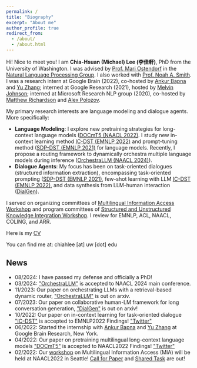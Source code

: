 ```yaml
---
permalink: /
title: "Biography"
excerpt: "About me"
author_profile: true
redirect_from: 
  - /about/
  - /about.html
---
```




Hi! Nice to meet you! 
I am **Chia-Hsuan (Michael) Lee (李佳軒)**, PhD from the University of Washington. I was advised by [Prof. Mari Ostendorf](https://people.ece.uw.edu/ostendorf/) in the [Natural Language Processing Group](https://nlp.washington.edu/). I also worked with [Prof. Noah A. Smith](https://nasmith.github.io/). I was a research intern at Google Brain (2022), co-hosted by [Ankur Bapna](https://scholar.google.com/citations?user=6xaz-r0AAAAJ&hl=en) and [Yu Zhang](https://scholar.google.com/citations?user=EilVnKwAAAAJ&hl=en); interned at Google Research (2021), hosted by [Melvin Johnson](https://scholar.google.com/citations?user=g4oMRgsAAAAJ&hl=en); interned at Microsoft Research NLP group (2020), co-hosted by [Matthew Richardson](https://scholar.google.com/citations?user=IT-vb_kAAAAJ&hl=en) and [Alex Polozov](https://alexpolozov.com/).

My primary research interests are language modeling and dialogue agents. More specifically: 
- **Language Modeling**: I explore new pretraining strategies for long-context language models ([DOCmT5 (NAACL 2022)](https://aclanthology.org/2022.findings-naacl.32/). I study new in-context learning method [IC-DST (EMNLP 2022)](https://aclanthology.org/2022.findings-emnlp.193/) and prompt-tuning method ([SDP-DST (EMNLP 2021)](https://aclanthology.org/2021.emnlp-main.404/) for language models. Recently, I propose a routing framework to dynamically orchestra multiple language models during inference ([OrchestraLLM (NAACL 2024)](https://aclanthology.org/2024.naacl-long.79/)).
- **Dialogue Agents**: My focus has been on task-oriented dialogues (structured information extraction), encompassing task-oriented prompting ([SDP-DST (EMNLP 2021)](https://aclanthology.org/2021.emnlp-main.404/), few-shot learning with LLM [IC-DST (EMNLP 2022)](https://aclanthology.org/2022.findings-emnlp.193/), and data synthesis from LLM-human interaction ([DialGen](https://arxiv.org/abs/2307.07047)).


I served on organizing committees of [Multilingual Information Access Workshop](https://mia-workshop.github.io/) and program committees of [Structured and Unstructured Knowledge Integration Workshop](https://suki-workshop.github.io/organization). I review for EMNLP, ACL, NAACL, COLING, and ARR. 

Here is my <a href="files/CV_0218.pdf" target="_blank">CV</a> 

You can find me at: chiahlee [at] uw [dot] edu

## News
- 08/2024: I have passed my defense and officially a PhD! 
- 03/2024: ["OrchestraLLM"](https://aclanthology.org/2024.naacl-long.79/) is accepted to NAACL 2024 main conference.
- 11/2023: Our paper on orchestrating LLMs with a retrieval-based dynamic router, ["OrchestraLLM"](https://arxiv.org/pdf/2311.09758.pdf) is out on arxiv.
- 07/2023: Our paper on collaborative human-LM framework for long conversation generation, ["DialGen"](https://arxiv.org/abs/2307.07047) is out on arxiv!
- 10/2022: Our paper on in-context learning for task-oriented dialogue ["IC-DST"](https://arxiv.org/abs/2203.08568) is accepted to EMNLP2022 Findings! ["Twitter"](https://mobile.twitter.com/huyushi98/status/1529208385865797632)
- 06/2022: Started the internship with [Ankur Bapna](https://twitter.com/ankurbpn) and [Yu Zhang](https://scholar.google.com/citations?user=EilVnKwAAAAJ&hl=en) at Google Brain Research, New York. 
- 04/2022: Our paper on pretraining multilingual long-context language models ["DOCmT5"](https://aclanthology.org/2022.findings-naacl.32/) is accepted to NAACL2022 Findings! ["Twitter"](https://twitter.com/ChiahsuanL/status/1512582119440064512)
- 02/2022: Our [workshop](https://mia-workshop.github.io/) on Multilingual Information Access (MIA) will be held at NAACL2022 in Seattle! [Call for Paper](https://mia-workshop.github.io/cfp.html) and [Shared Task](https://mia-workshop.github.io/shared_task.html) are out!
